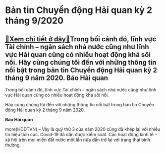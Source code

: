 Bản tin Chuyển động Hải quan kỳ 2 tháng 9/2020
==============================================

[:gift:Xem chi tiết ở đây:gift:](https://hddtvn.com/ban-tin-chuyen-dong-hai-quan-ky-2-thang-9-2020/)Trong bối cảnh đó, lĩnh vực Tài chính – ngân sách nhà nước cũng như lĩnh vực Hải quan cũng có nhiều hoạt động khá sôi nổi. Hãy cùng chúng tôi đến với những thông tin nổi bật trong bản tin Chuyển động Hải quan kỳ 2 tháng 9 năm 2020. Báo Hải quan
----------------------------------------------------------------------------------------------------------------------------------------------------------------------------------------------------------------------------------------------------


Trong bối cảnh đó, lĩnh vực Tài chính – ngân sách nhà nước cũng như lĩnh vực Hải quan cũng có nhiều hoạt động khá sôi nổi.


Hãy cùng chúng tôi đến với những thông tin nổi bật trong bản tin Chuyển động Hải quan kỳ 2 tháng 9 năm 2020.





**Báo Hải quan**



more(HDDTVN) – Vậy là quý thứ 3 của năm 2020 cũng đã khép lại với nhiều tín hiệu tích cực. Covid-19 đã dần được kiểm soát. Các hoạt động kinh tế – xã hội trên mọi miền đất nước một lần nữa dần trở lại với trạng thái bình thường.

